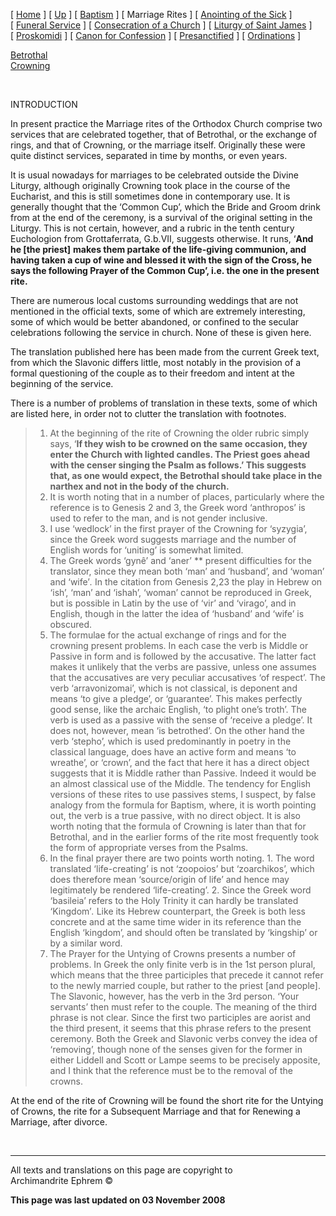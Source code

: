 \[ [Home](index.md) \] \[ [Up](eucholog.md) \]
\[ [Baptism](baptism.md) \] \[ Marriage Rites \]
\[ [Anointing of the Sick](anointin.md) \]
\[ [Funeral Service](funeral.md) \]
\[ [Consecration of a Church](dedic-int.md) \]
\[ [Liturgy of Saint James](lit-james.md) \]
\[ [Proskomidi](proskomidi.md) \]
\[ [Canon for Confession](canon_for_confession.md) \]
\[ [Presanctified](presanctified.md) \]
\[ [Ordinations](ordinations.md) \]

[Betrothal](betrotha.md)  
[Crowning](crowning.md)

 

INTRODUCTION

In present practice the Marriage rites of the Orthodox Church comprise
two services that are celebrated together, that of Betrothal, or the
exchange of rings, and that of Crowning, or the marriage itself.
Originally these were quite distinct services, separated in time by
months, or even years.

It is usual nowadays for marriages to be celebrated outside the Divine
Liturgy, although originally Crowning took place in the course of the
Eucharist, and this is still sometimes done in contemporary use. It is
generally thought that the ‘Common Cup’, which the Bride and Groom drink
from at the end of the ceremony, is a survival of the original setting
in the Liturgy. This is not certain, however, and a rubric in the tenth
century Euchologion from Grottaferrata, G.b.VII, suggests otherwise. It
runs, ‘**And he \[the priest\]** **makes them partake of the life-giving
communion, and having taken a cup of wine and blessed it with the sign
of the Cross, he says the following Prayer of the Common Cup’, i.e. the
one in the present rite.**

There are numerous local customs surrounding weddings that are not
mentioned in the official texts, some of which are extremely
interesting, some of which would be better abandoned, or confined to the
secular celebrations following the service in church. None of these is
given here.

The translation published here has been made from the current Greek
text, from which the Slavonic differs little, most notably in the
provision of a formal questioning of the couple as to their freedom and
intent at the beginning of the service.

There is a number of problems of translation in these texts, some of
which are listed here, in order not to clutter the translation with
footnotes.

> 1.  At the beginning of the rite of Crowning the older rubric simply
>     says, ‘**If they wish to be crowned on the same occasion, they
>     enter the Church with lighted candles. The Priest goes ahead with
>     the censer singing the Psalm as follows.’ This suggests that, as
>     one would expect, the Betrothal should take place in the narthex
>     and not in the body of the church.**
> 2.  It is worth noting that in a number of places, particularly where
>     the reference is to Genesis 2 and 3, the Greek word ‘anthropos’ is
>     used to refer to the man, and is not gender inclusive.
> 3.  I use ‘wedlock’ in the first prayer of the Crowning for ‘syzygia’,
>     since the Greek word suggests marriage and the number of English
>     words for ‘uniting’ is somewhat limited.
> 4.  The Greek words ‘gynê’ and ‘aner’ ** present difficulties for the
>     translator, since they mean both ‘man’ and ‘husband’, and ‘woman’
>     and ‘wife’*.* In the citation from Genesis 2,23 the play in Hebrew
>     on ‘ish’, ‘man’ and ‘ishah’, ‘woman’ cannot be reproduced in
>     Greek, but is possible in Latin by the use of ‘vir’ and ‘virago’,
>     and in English, though in the latter the idea of ‘husband’ and
>     ‘wife’ is obscured.
> 5.  The formulae for the actual exchange of rings and for the crowning
>     present problems. In each case the verb is Middle or Passive in
>     form and is followed by the accusative. The latter fact makes it
>     unlikely that the verbs are passive, unless one assumes that the
>     accusatives are very peculiar accusatives ‘of respect’. The verb
>     ‘arravonizomai’, which is not classical, is deponent and means
>     ‘to give a pledge’, or ‘guarantee’. This makes perfectly good
>     sense, like the archaic English, ‘to plight one’s troth’. The verb
>     is used as a passive with the sense of ‘receive a pledge’. It does
>     not, however, mean ‘is betrothed’. On the other hand the verb
>     ‘stepho’, which is used predominantly in poetry in the classical
>     language, does have an active form and means ‘to wreathe’, or
>     ‘crown’, and the fact that here it has a direct object suggests
>     that it is Middle rather than Passive. Indeed it would be an
>     almost classical use of the Middle. The tendency for English
>     versions of these rites to use passives stems, I suspect, by false
>     analogy from the formula for Baptism, where, it is worth pointing
>     out, the verb is a true passive, with no direct object. It is also
>     worth noting that the formula of Crowning is later than that for
>     Betrothal, and in the earlier forms of the rite most frequently
>     took the form of appropriate verses from the Psalms.
> 6.  In the final prayer there are two points worth noting. 1. The word
>     translated ‘life-creating’ is not ‘zoopoios’ but ‘zoarchikos’,
>     which does therefore mean ‘source/origin of life’ and hence may
>     legitimately be rendered ‘life-creating’. 2. Since the Greek word
>     ‘basileia’ refers to the Holy Trinity it can hardly be
>     translated ‘Kingdom’*.* Like its Hebrew counterpart, the Greek is
>     both less concrete and at the same time wider in its reference
>     than the English ‘kingdom’, and should often be translated by
>     ‘kingship’ or by a similar word.
> 7.  The Prayer for the Untying of Crowns presents a number of
>     problems. In Greek the only finite verb is in the 1st person
>     plural, which means that the three participles that precede it
>     cannot refer to the newly married couple, but rather to the priest
>     \[and people\]. The Slavonic, however, has the verb in the 3rd
>     person. ‘Your servants’ then must refer to the couple. The meaning
>     of the third phrase is not clear. Since the first two participles
>     are aorist and the third present, it seems that this phrase refers
>     to the present ceremony. Both the Greek and Slavonic verbs convey
>     the idea of ‘removing’, though none of the senses given for the
>     former in either Liddell and Scott or Lampe seems to be precisely
>     apposite, and I think that the reference must be to the removal of
>     the crowns.

At the end of the rite of Crowning will be found the short rite for the
Untying of Crowns, the rite for a Subsequent Marriage and that for
Renewing a Marriage, after divorce.

 

-----

All texts and translations on this page are copyright to  
Archimandrite Ephrem ©

**This page was last updated on 03 November 2008**

